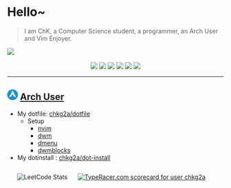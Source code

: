 # Hello~ 

> I am ChK, a Computer Science student, a programmer, an Arch User and Vim Enjoyer.

<picture decoding="async" loading="lazy">
<img src="https://pixel-profile.vercel.app/api/github-stats?username=chkg2a&theme=journey&pixelate_avatar=false">
</picture>

<p align="center">
<img src="https://img.shields.io/badge/neovim-%2357A143.svg?&style=for-the-badge&logo=neovim&logoColor=white"/>
<img src="https://img.shields.io/badge/linux-%2300599C.svg?&style=for-the-badge&logo=linux&logoColor=white"/>
<img src = "https://img.shields.io/badge/c-%2300599C.svg?style=for-the-badge&logo=c&logoColor=white">
<img src = "https://img.shields.io/badge/c++-%2300599C.svg?style=for-the-badge&logo=c%2B%2B&logoColor=white">
<img src="https://img.shields.io/badge/python-3670A0?style=for-the-badge&logo=python&logoColor=ffdd54"/>
<img src="https://img.shields.io/badge/react-%2320232a.svg?style=for-the-badge&logo=react&logoColor=%2361DAFB"/>
</p>

---

## <img height="25" src="img/arch.png" alt="Arch logo" /> [Arch User](https://github.com/chkg2a/dotfiles)
- My dotfile: [chkg2a/dotfile](https://github.com/chkg2a/dotfiles)
    - Setup
      - [nvim](https://github.com/chkg2a/neovim)
      - [dwm](https://github.com/chkg2a/dwm)
      - [dmenu](https://github.com/chkg2a/dmenu)
      - [dwmblocks](https://github.com/chkg2a/dwmblocks)
- My dotinstall : [chkg2a/dot-install](https://github.com/chkg2a/dot-install)

<div style="display: flex; justify-content: center">

![LeetCode Stats](https://leetcode.card.workers.dev/chkg2a?theme=dark&font=source_code_pro&extension=null)
<a style="margin: 0 20px" href="https://data.typeracer.com/pit/profile?user=chkg2a&ref=badge" target="_top"><img style="height: 200px" src="https://data.typeracer.com/misc/badge?user=chkg2a" border="0" alt="TypeRacer.com scorecard for user chkg2a"/></a>

</div>
